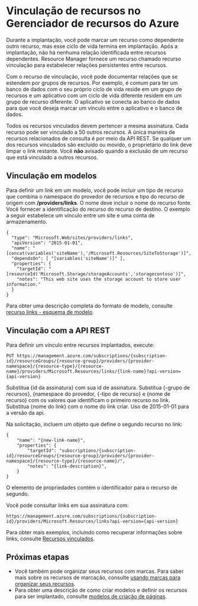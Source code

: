<properties 
    pageTitle="Vinculação de recursos no Gerenciador de recursos do Azure | Microsoft Azure" 
    description="Crie um vínculo entre recursos relacionados em grupos de recursos diferentes no Gerenciador de recursos do Azure." 
    services="azure-resource-manager" 
    documentationCenter="" 
    authors="tfitzmac" 
    manager="timlt" 
    editor="tysonn"/>

<tags 
    ms.service="azure-resource-manager" 
    ms.workload="multiple" 
    ms.tgt_pltfrm="na" 
    ms.devlang="na" 
    ms.topic="article" 
    ms.date="08/01/2016" 
    ms.author="tomfitz"/>

# <a name="linking-resources-in-azure-resource-manager"></a>Vinculação de recursos no Gerenciador de recursos do Azure

Durante a implantação, você pode marcar um recurso como dependente outro recurso, mas esse ciclo de vida termina em implantação. Após a implantação, não há nenhuma relação identificada entre recursos dependentes. Resource Manager fornece um recurso chamado recurso vinculação para estabelecer relações persistentes entre recursos.

Com o recurso de vinculação, você pode documentar relações que se estendem por grupos de recursos. Por exemplo, é comum para ter um banco de dados com o seu próprio ciclo de vida reside em um grupo de recursos e um aplicativo com um ciclo de vida diferente residem em um grupo de recurso diferente. O aplicativo se conecta ao banco de dados para que você deseja marcar um vínculo entre o aplicativo e o banco de dados. 

Todos os recursos vinculados devem pertencer a mesma assinatura. Cada recurso pode ser vinculado a 50 outros recursos. A única maneira de recursos relacionados de consulta é por meio da API REST. Se qualquer um dos recursos vinculados são excluído ou movido, o proprietário do link deve limpar o link restante. Você **não** avisado quando a exclusão de um recurso que está vinculado a outros recursos.

## <a name="linking-in-templates"></a>Vinculação em modelos

Para definir um link em um modelo, você pode incluir um tipo de recurso que combina o namespace do provedor de recursos e tipo do recurso de origem com **/providers/links**. O nome deve incluir o nome do recurso fonte. Você fornecer a identificação do recurso do recurso de destino. O exemplo a seguir estabelece um vínculo entre um site e uma conta de armazenamento.

    {
      "type": "Microsoft.Web/sites/providers/links",
      "apiVersion": "2015-01-01",
      "name": "[concat(variables('siteName'),'/Microsoft.Resources/SiteToStorage')]",
      "dependsOn": [ "[variables('siteName')]" ],
      "properties": {
        "targetId": "[resourceId('Microsoft.Storage/storageAccounts','storagecontoso')]",
        "notes": "This web site uses the storage account to store user information."
      }
    }


Para obter uma descrição completa do formato de modelo, consulte [recurso links - esquema de modelo](resource-manager-template-links.md).

## <a name="linking-with-rest-api"></a>Vinculação com a API REST

Para definir um vínculo entre recursos implantados, execute:

    PUT https://management.azure.com/subscriptions/{subscription-id}/resourceGroups/{resource-group}/providers/{provider-namespace}/{resource-type}/{resource-name}/providers/Microsoft.Resources/links/{link-name}?api-version={api-version}

Substitua {id da assinatura} com sua id de assinatura. Substitua {-grupo de recursos}, {namespace do provedor, {-tipo de recurso} e {nome de recurso} com os valores que identificam o primeiro recurso no link. Substitua {nome do link} com o nome do link criar. Uso de 2015-01-01 para a versão da api.

Na solicitação, incluem um objeto que define o segundo recurso no link:

    {
        "name": "{new-link-name}",
        "properties": {
            "targetId": "subscriptions/{subscription-id}/resourceGroups/{resource-group}/providers/{provider-namespace}/{resource-type}/{resource-name}/",
            "notes": "{link-description}",
        }
    }

O elemento de propriedades contém o identificador para o recurso de segundo.

Você pode consultar links em sua assinatura com:

    https://management.azure.com/subscriptions/{subscription-id}/providers/Microsoft.Resources/links?api-version={api-version}

Para obter mais exemplos, incluindo como recuperar informações sobre links, consulte [Recursos vinculados](https://msdn.microsoft.com/library/azure/mt238499.aspx).

## <a name="next-steps"></a>Próximas etapas

- Você também pode organizar seus recursos com marcas. Para saber mais sobre os recursos de marcação, consulte [usando marcas para organizar seus recursos](resource-group-using-tags.md).
- Para obter uma descrição de como criar modelos e definir os recursos para ser implantado, consulte [modelos de criação de páginas](resource-group-authoring-templates.md).
